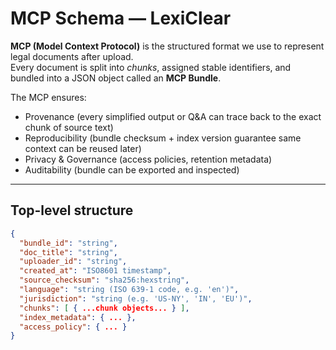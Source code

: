 # MCP Schema — LexiClear

**MCP (Model Context Protocol)** is the structured format we use to represent legal documents after upload.  
Every document is split into *chunks*, assigned stable identifiers, and bundled into a JSON object called an **MCP Bundle**.  

The MCP ensures:
- Provenance (every simplified output or Q&A can trace back to the exact chunk of source text)
- Reproducibility (bundle checksum + index version guarantee same context can be reused later)
- Privacy & Governance (access policies, retention metadata)
- Auditability (bundle can be exported and inspected)

---

## Top-level structure

```json
{
  "bundle_id": "string",
  "doc_title": "string",
  "uploader_id": "string",
  "created_at": "ISO8601 timestamp",
  "source_checksum": "sha256:hexstring",
  "language": "string (ISO 639-1 code, e.g. 'en')",
  "jurisdiction": "string (e.g. 'US-NY', 'IN', 'EU')",
  "chunks": [ { ...chunk objects... } ],
  "index_metadata": { ... },
  "access_policy": { ... }
}
